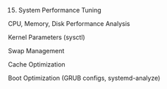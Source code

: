 15. System Performance Tuning

CPU, Memory, Disk Performance Analysis

Kernel Parameters (sysctl)

Swap Management

Cache Optimization

Boot Optimization (GRUB configs, systemd-analyze)
